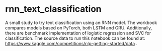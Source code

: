 # rnn_text_classification
A small study to try text classification using an RNN model. The workbook compares models based on PyTorch, both LSTM and GRU. Additionally, there are benchmark implementation of logistic regression and SVC for classification. The source data to run this notebook can be found at: https://www.kaggle.com/competitions/nlp-getting-started/data .
